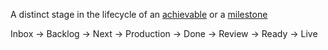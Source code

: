 A distinct stage in the lifecycle of an [achievable](achievable.md) or a [milestone](milestone.md)

Inbox -> Backlog -> Next -> Production -> Done -> Review -> Ready -> Live  
